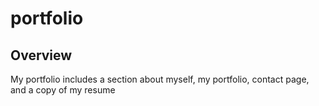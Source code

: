 # portfolio

## Overview

My portfolio includes a section about myself, my portfolio, contact page, and a copy of my resume
